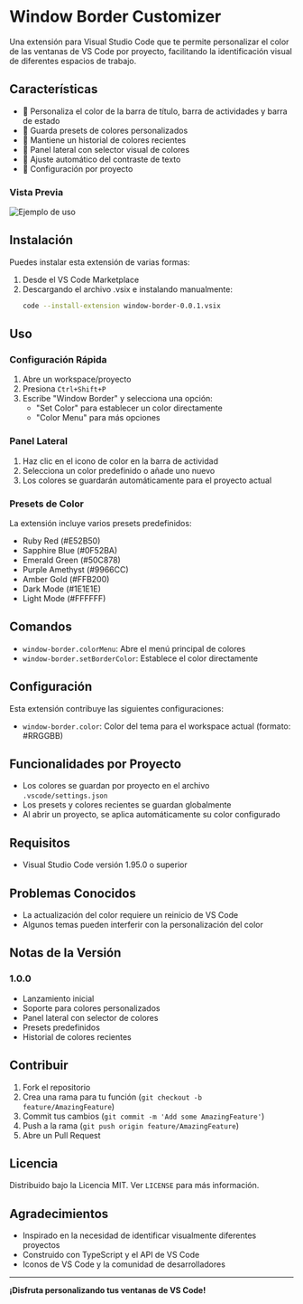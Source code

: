 # Window Border Customizer

Una extensión para Visual Studio Code que te permite personalizar el color de las ventanas de VS Code por proyecto, facilitando la identificación visual de diferentes espacios de trabajo.

## Características

- 🎨 Personaliza el color de la barra de título, barra de actividades y barra de estado
- 💾 Guarda presets de colores personalizados
- 🔄 Mantiene un historial de colores recientes
- 📱 Panel lateral con selector visual de colores
- 🌈 Ajuste automático del contraste de texto
- 🎯 Configuración por proyecto

### Vista Previa

![Ejemplo de uso](images/preview.gif)

## Instalación

Puedes instalar esta extensión de varias formas:

1. Desde el VS Code Marketplace
2. Descargando el archivo .vsix e instalando manualmente:
   ```bash
   code --install-extension window-border-0.0.1.vsix
   ```

## Uso

### Configuración Rápida
1. Abre un workspace/proyecto
2. Presiona `Ctrl+Shift+P`
3. Escribe "Window Border" y selecciona una opción:
   - "Set Color" para establecer un color directamente
   - "Color Menu" para más opciones

### Panel Lateral
1. Haz clic en el icono de color en la barra de actividad
2. Selecciona un color predefinido o añade uno nuevo
3. Los colores se guardarán automáticamente para el proyecto actual

### Presets de Color
La extensión incluye varios presets predefinidos:
- Ruby Red (#E52B50)
- Sapphire Blue (#0F52BA)
- Emerald Green (#50C878)
- Purple Amethyst (#9966CC)
- Amber Gold (#FFB200)
- Dark Mode (#1E1E1E)
- Light Mode (#FFFFFF)

## Comandos

- `window-border.colorMenu`: Abre el menú principal de colores
- `window-border.setBorderColor`: Establece el color directamente

## Configuración

Esta extensión contribuye las siguientes configuraciones:

- `window-border.color`: Color del tema para el workspace actual (formato: #RRGGBB)

## Funcionalidades por Proyecto

- Los colores se guardan por proyecto en el archivo `.vscode/settings.json`
- Los presets y colores recientes se guardan globalmente
- Al abrir un proyecto, se aplica automáticamente su color configurado

## Requisitos

- Visual Studio Code versión 1.95.0 o superior

## Problemas Conocidos

- La actualización del color requiere un reinicio de VS Code
- Algunos temas pueden interferir con la personalización del color

## Notas de la Versión

### 1.0.0
- Lanzamiento inicial
- Soporte para colores personalizados
- Panel lateral con selector de colores
- Presets predefinidos
- Historial de colores recientes

## Contribuir

1. Fork el repositorio
2. Crea una rama para tu función (`git checkout -b feature/AmazingFeature`)
3. Commit tus cambios (`git commit -m 'Add some AmazingFeature'`)
4. Push a la rama (`git push origin feature/AmazingFeature`)
5. Abre un Pull Request

## Licencia

Distribuido bajo la Licencia MIT. Ver `LICENSE` para más información.

## Agradecimientos

- Inspirado en la necesidad de identificar visualmente diferentes proyectos
- Construido con TypeScript y el API de VS Code
- Iconos de VS Code y la comunidad de desarrolladores

---

**¡Disfruta personalizando tus ventanas de VS Code!**